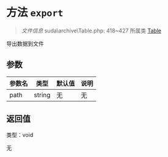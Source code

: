 # 方法 `export`

> *文件信息* suda\archive\Table.php: 418~427
> 所属类 [Table](../Table.md)


导出数据到文件


## 参数


| 参数名 | 类型 | 默认值 | 说明 |
|--------|-----|-------|-------|
| path |  string | 无 | 无 |



## 返回值

类型：void

无

